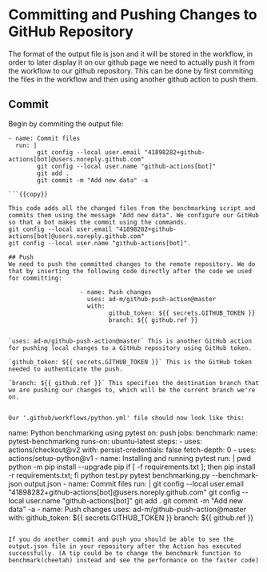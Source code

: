 # Committing and Pushing Changes to GitHub Repository

The format of the output file is json and it will be stored in the workflow, in order to later display it on our github page we need to actually push it from the workflow to our github repository. This can be done by first commiting the files in the workflow and then using another github action to push them.

## Commit
Begin by commiting the output file:
```
- name: Commit files
  run: |
        git config --local user.email "41898282+github-actions[bot]@users.noreply.github.com"
        git config --local user.name "github-actions[bot]"
        git add .
        git commit -m "Add new data" -a

```{{copy}}

This code adds all the changed files from the benchmarking script and commits them using the message "Add new data". We configure our GitHub so that a bot makes the commit using the commands.  
git config --local user.email "41898282+github-actions[bot]@users.noreply.github.com"
git config --local user.name "github-actions[bot]".

## Push
We need to push the committed changes to the remote repository. We do that by inserting the following code directly after the code we used for committing:

```
                        - name: Push changes
                          uses: ad-m/github-push-action@master
                          with:
                                github_token: ${{ secrets.GITHUB_TOKEN }}
                                branch: ${{ github.ref }} 
```{{copy}}

`uses: ad-m/github-push-action@master` This is another GitHub action for pushing local changes to a GitHub repository using GitHub token.

`github_token: ${{ secrets.GITHUB_TOKEN }}` This is the GitHub token needed to authenticate the push.

`branch: ${{ github.ref }}` This specifies the destination branch that we are pushing our changes to, which will be the current branch we're on.


Our '.github/workflows/python.yml' file should now look like this:

```
name: Python benchmarking using pytest
on: push
jobs:
        benchmark:
                name: pytest-benchmarking
                runs-on: ubuntu-latest
                steps:
                        - uses: actions/checkout@v2
                          with:
                                persist-credentials: false
                                fetch-depth: 0 
                        - uses: actions/setup-python@v1
                        - name: Installing and running pytest
                          run: |
                                pwd
                                python -m pip install --upgrade pip
                                if [ -f requirements.txt ]; 
                                then pip install -r requirements.txt; fi
                                python test.py
                                pytest benchmarking.py --benchmark-json output.json
                        - name: Commit files
                          run: |
                               git config --local user.email "41898282+github-actions[bot]@users.noreply.github.com"
                               git config --local user.name "github-actions[bot]"
                               git add .
                               git commit -m "Add new data" -a
                        - name: Push changes
                          uses: ad-m/github-push-action@master
                          with:
                                github_token: ${{ secrets.GITHUB_TOKEN }}
                                branch: ${{ github.ref }} 
```{{copy}}

If you do another commit and push you should be able to see the output.json file in your repository after the Action has executed successfully. (A tip could be to change the benchmark function to benchmark(cheetah) instead and see the performance on the faster code)

